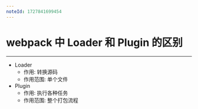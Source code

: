 ```yaml
---
noteId: 1727841699454
---
```


# webpack 中 Loader 和 Plugin 的区别
---
- Loader
	- 作用: 转换源码
	- 作用范围: 单个文件
- Plugin
	- 作用: 执行各种任务
	- 作用范围: 整个打包流程
